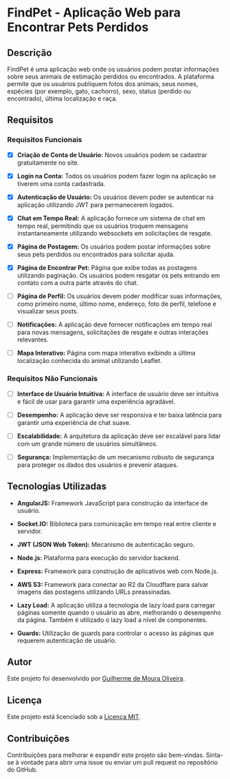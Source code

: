 # FindPet - Aplicação Web para Encontrar Pets Perdidos

## Descrição

FindPet é uma aplicação web onde os usuários podem postar informações sobre seus animais de estimação perdidos ou encontrados. A plataforma permite que os usuários publiquem fotos dos animais, seus nomes, espécies (por exemplo, gato, cachorro), sexo, status (perdido ou encontrado), última localização e raça.

## Requisitos

### Requisitos Funcionais

- [x] **Criação de Conta de Usuário:** Novos usuários podem se cadastrar gratuitamente no site.
  
- [x] **Login na Conta:** Todos os usuários podem fazer login na aplicação se tiverem uma conta cadastrada.
  
- [x] **Autenticação de Usuário:** Os usuários devem poder se autenticar na aplicação utilizando JWT para permanecerem logados.
  
- [x] **Chat em Tempo Real:** A aplicação fornece um sistema de chat em tempo real, permitindo que os usuários troquem mensagens instantaneamente utilizando websockets em solicitações de resgate.
  
- [x] **Página de Postagem:** Os usuários podem postar informações sobre seus pets perdidos ou encontrados para solicitar ajuda.
  
- [x] **Página de Encontrar Pet:** Página que exibe todas as postagens utilizando paginação. Os usuários podem resgatar os pets entrando em contato com a outra parte através do chat.
  
- [ ] **Página de Perfil:** Os usuários devem poder modificar suas informações, como primeiro nome, último nome, endereço, foto de perfil, telefone e visualizar seus posts.
  
- [ ] **Notificações:** A aplicação deve fornecer notificações em tempo real para novas mensagens, solicitações de resgate e outras interações relevantes.
  
- [ ] **Mapa Interativo:** Página com mapa interativo exibindo a última localização conhecida do animal utilizando Leaflet.

### Requisitos Não Funcionais

- [ ] **Interface de Usuário Intuitiva:** A interface de usuário deve ser intuitiva e fácil de usar para garantir uma experiência agradável.
  
- [ ] **Desempenho:** A aplicação deve ser responsiva e ter baixa latência para garantir uma experiência de chat suave.
  
- [ ] **Escalabilidade:** A arquitetura da aplicação deve ser escalável para lidar com um grande número de usuários simultâneos.
  
- [ ] **Segurança:** Implementação de um mecanismo robusto de segurança para proteger os dados dos usuários e prevenir ataques.

## Tecnologias Utilizadas

- **AngularJS:** Framework JavaScript para construção da interface de usuário.
  
- **Socket.IO:** Biblioteca para comunicação em tempo real entre cliente e servidor.
  
- **JWT (JSON Web Token):** Mecanismo de autenticação seguro.
  
- **Node.js:** Plataforma para execução do servidor backend.
  
- **Express:** Framework para construção de aplicativos web com Node.js.
  
- **AWS S3:** Framework para conectar ao R2 da Cloudflare para salvar imagens das postagens utilizando URLs preassinadas.
  
- **Lazy Load:** A aplicação utiliza a tecnologia de lazy load para carregar páginas somente quando o usuário as abre, melhorando o desempenho da página. Também é utilizado o lazy load a nível de componentes.
  
- **Guards:** Utilização de guards para controlar o acesso às páginas que requerem autenticação de usuário.

## Autor

Este projeto foi desenvolvido por [Guilherme de Moura Oliveira](https://github.com/guimouraO1).

## Licença

Este projeto está licenciado sob a [Licença MIT](https://opensource.org/licenses/MIT).

## Contribuições

Contribuições para melhorar e expandir este projeto são bem-vindas. Sinta-se à vontade para abrir uma issue ou enviar um pull request no repositório do GitHub.